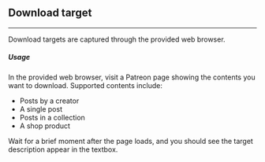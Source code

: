 ## Download target

---

Download targets are captured through the provided web browser.

##### Usage

In the provided web browser, visit a Patreon page showing the contents you want to download. Supported contents include:

- Posts by a creator
- A single post
- Posts in a collection
- A shop product

Wait for a brief moment after the page loads, and you should see the target description appear in the textbox.
